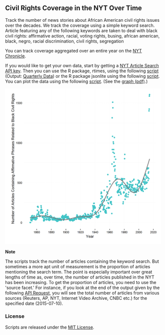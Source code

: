 ## Civil Rights Coverage in the NYT Over Time

Track the number of news stories about African American civil rights issues over the decades. We track the coverage using a simple keyword search. Article featuring any of the following keywords are taken to deal with black civil rights:
affirmative action, racial, voting rights, busing, african american, black, negro, racial discrimination, civil rights, segregation

You can track coverage aggregated over an entire year on the [NYT Chronicle](http://chronicle.nytlabs.com/?keyword=civil%20rights.black.african%20american.negro.racial.voting%20rights.racial%20descrimination.segregation.affirmative%20action.affirmative%20action.busing).

If you would like to get your own data, start by getting a [NYT Article Search API key](http://developer.nytimes.com/apps/register). Then you can use the R package, rtimes, using the following [script](scripts/using_rtimes.R) (Output: [Quarterly Data](nyt_rtimes.csv)) or the R package jsonlite using the following [script](scripts/using_jsonlite.R). You can plot the data using the following [script](scripts/plot.R). (See the [graph (pdf)](figs/nyt_aa.pdf).)

<img src="figs/nyt_aa.png" width="700">

**Note** 

The scripts track the number of articles containing the keyword search. But sometimes a more apt unit of measurement is the proportion of articles mentioning the search term. The point is especially important over great lengths of time as, over time, the number of articles published in the NYT has been increasing. To get the proportion of articles, you need to use the 'source facet.' For instance, if you look at the end of the output given by the following
[API Request](http://api.nytimes.com/svc/search/v2/articlesearch.json?api-key=c2fede7bd9aea57c898f538e5ec0a1ee:6:68700045&facet_field=source&facet_filter=true&begin_date=20150710&end_date=20150710), you will see the total number of articles from various sources (Reuters, AP, NYT, Internet Video Archive, CNBC etc.) for the specified date (2015-07-10).       

### License

Scripts are released under the [MIT License](https://opensource.org/licenses/MIT).
